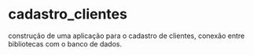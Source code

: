 # cadastro_clientes
construção de uma aplicação para o cadastro de clientes, conexão entre bibliotecas com o banco de dados.
